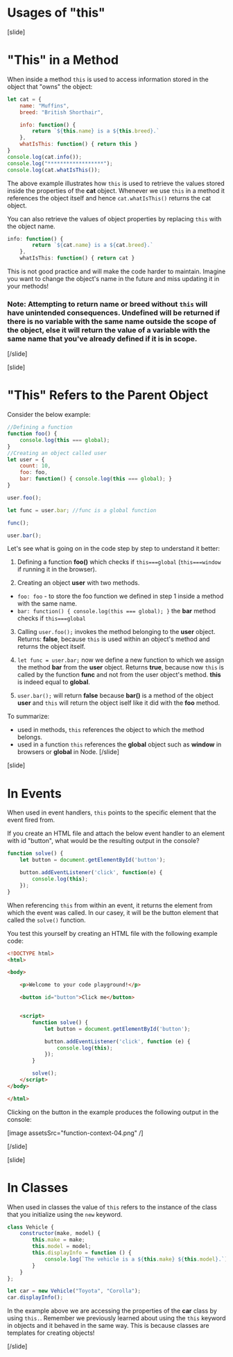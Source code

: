 # Usages of "this"

[slide]

# "This" in a Method

When inside a method ``this`` is used to access information stored in the object that "owns" the object:

```js live
let cat = {
    name: "Muffins",
    breed: "British Shorthair",

    info: function() {
        return `${this.name} is a ${this.breed}.`
    },
    whatIsThis: function() { return this }
}
console.log(cat.info());
console.log("******************");
console.log(cat.whatIsThis());
```
The above example illustrates how ``this`` is used to retrieve the values stored inside the properties of the **cat** object. Whenever we use ``this`` in a method it references the object itself and hence ``cat.whatIsThis()`` returns the cat object.

You can also retrieve the values of object properties by replacing ``this`` with the object name.

```js
info: function() {
        return `${cat.name} is a ${cat.breed}.`
    },
    whatIsThis: function() { return cat }
```
 This is not good practice and will make the code harder to maintain. Imagine you want to change the object's name in the future and miss updating it in your methods! 


### Note: Attempting to return **name** or **breed** without ``this`` will have unintended consequences. Undefined will be returned if there is no variable with the same name outside the scope of the object, else it will return the value of a variable with the same name that you've already defined if it is in scope.

[/slide]

[slide]

# "This" Refers to the Parent Object

Consider the below example:

```js live
//Defining a function
function foo() {
    console.log(this === global);
}
//Creating an object called user
let user = {
    count: 10,
    foo: foo,
    bar: function() { console.log(this === global); }
}

user.foo();

let func = user.bar; //func is a global function

func();

user.bar();
```

Let's see what is going on in the code step by step to understand it better:
1.  Defining a function **foo()** which checks if ``this===global`` (``this===window`` if running it in the browser).

2.  Creating an object **user** with two methods.
   - ``foo: foo`` - to store the foo function we defined in step 1 inside a method with the same name.
   -  ``bar: function() { console.log(this === global); }`` the **bar** method checks if ``this===global``

3. Calling ``user.foo();`` invokes the method belonging to the **user** object. Returns: **false**, because ``this`` is used within an object's method and returns the object itself.

4. ``let func = user.bar;`` now we define a new function to which we assign the method **bar** from the **user** object. Returns **true**, because now ``this`` is called by the function **func** and not from the user object's method. **this** is indeed equal to **global**.

5. ``user.bar();`` will return **false** because **bar()** is a method of the object **user** and ``this`` will return the object iself like it did with the **foo** method.


To summarize: 
 - used in methods, ``this`` references the object to which the method belongs.
 - used in a function ``this`` references the **global** object such as **window** in browsers or **global** in Node.
[/slide]

[slide]
# In Events
When used in event handlers, ``this`` points to the specific element that the event fired from.

If you create an HTML file and attach the below event handler to an element with id "button", what would be the resulting output in the console?

```js
function solve() {
    let button = document.getElementById('button');

    button.addEventListener('click', function(e) {
        console.log(this);
    });
}
```

When referencing ``this`` from within an event, it returns the element from which the event was called. In our casey, it will be the button element that called the ``solve()`` function.

You test this yourself by creating an HTML file with the following example code:

```html
<!DOCTYPE html>
<html>

<body>

    <p>Welcome to your code playground!</p>

    <button id="button">Click me</button>


    <script>
        function solve() {
            let button = document.getElementById('button');

            button.addEventListener('click', function (e) {
                console.log(this);
            });
        }

        solve();
    </script>
</body>

</html>
```

Clicking on the button in the example produces the following output in the console:

[image assetsSrc="function-context-04.png" /]

[/slide]

[slide]
# In Classes
When used in classes the value of ``this`` refers to the instance of the class that you initialize using the ``new`` keyword.

```js live
class Vehicle {
    constructor(make, model) {
        this.make = make;
        this.model = model;
        this.displayInfo = function () {
            console.log(`The vehicle is a ${this.make} ${this.model}.`);
        }
    }
};

let car = new Vehicle("Toyota", "Corolla");
car.displayInfo();
```

In the example above we are accessing the properties of the **car** class by using ``this.``. Remember we previously learned about using the ``this`` keyword in objects and it behaved in the same way. This is because classes are templates for creating objects!

[/slide]